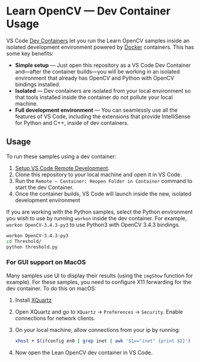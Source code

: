 # Learn OpenCV — Dev Container Usage

VS Code [Dev Containers](https://code.visualstudio.com/docs/remote/containers) let you run the Learn OpenCV samples inside an isolated development environment powered by [Docker](http://docker.com/) containers. This has some key benefits: 

- **Simple setup** — Just open this repository as a VS Code Dev Container and—after the container builds—you will be working in an isolated environment that already has OpenCV and Python with OpenCV bindings installed.
- **Isolated** — Dev containers are isolated from your local environment so that tools installed inside the container do not pollute your local machine.
- **Full development environment** — You can seamlessly use all the features of VS Code, including the extensions that provide IntelliSense for Python and C++, inside of dev containers. 

## Usage

To run these samples using a dev container:

1. [Setup VS Code Remote Development](https://code.visualstudio.com/docs/remote/containers).
1. Clone this repository to your local machine and open it in VS Code.
1. Run the `Remote — Container: Reopen Folder in Container` command to start the dev Container.
1. Once the container builds, VS Code will launch inside the new, isolated development environment 

If you are working with the Python samples, select the Python environment you wish to use by running `workon` inside the dev container. For example, `workon OpenCV-3.4.3-py3` to use Python3 with OpenCV 3.4.3 bindings.

```bash
workon OpenCV-3.4.3-py3
cd Threshold/
python threshold.py
```

### For GUI support on MacOS

Many samples use UI to display their results (using the `imgShow` function for example). For these samples, you need to configure X11 forwarding for the dev container. To do this on macOS:

1. Install [XQuartz](https://www.xquartz.org)
1. Open XQuartz and go to `XQuartz` -> `Preferences` -> `Security`. Enable connections for network clients.
1. On your local machine, allow connections from your ip by running:

    ```bash
    xhost + $(ifconfig en0 | grep inet | awk '$1=="inet" {print $2}')
    ```

1. Now open the Lean OpenCV dev container in VS Code.